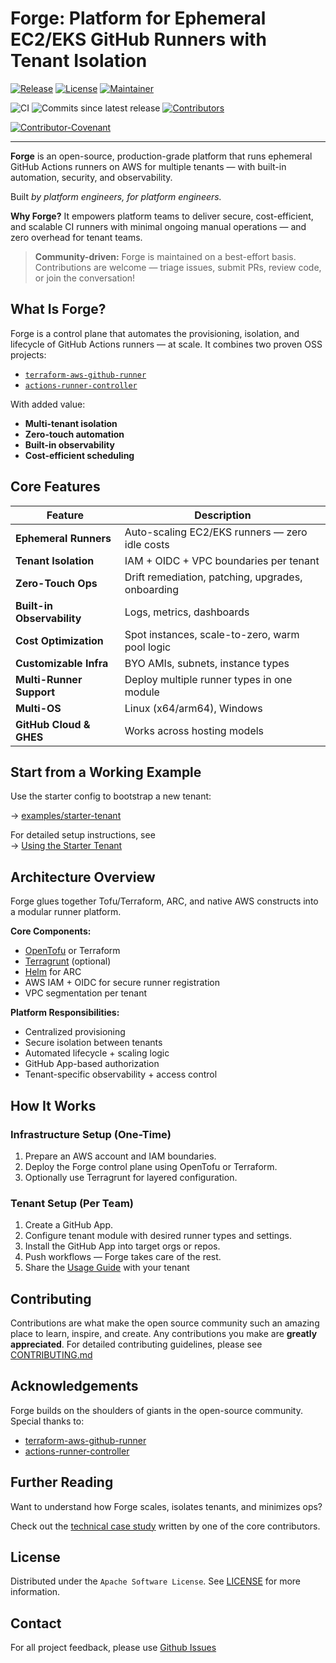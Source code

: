 # Forge: Platform for Ephemeral EC2/EKS GitHub Runners with Tenant Isolation

[![Release](https://img.shields.io/github/v/release/cisco-open/forge?display_name=tag)](https://github.com/cisco-open/forge/releases/latest/)
[![License](https://img.shields.io/github/license/cisco-open/forge)](LICENSE.md)
[![Maintainer](https://img.shields.io/badge/Maintainer-Cisco-00bceb.svg)](https://opensource.cisco.com)

![CI](https://img.shields.io/github/check-runs/cisco-open/forge/main)
![Commits since latest release](https://img.shields.io/github/commits-since/cisco-open/forge/latest)
[![Contributors](https://img.shields.io/github/contributors/cisco-open/forge)](https://github.com/cisco-open/forge/graphs/contributors)

[![Contributor-Covenant](https://img.shields.io/badge/Contributor%20Covenant-1.4-fbab2c.svg)](CODE_OF_CONDUCT.md)

---

**Forge** is an open-source, production-grade platform that runs ephemeral GitHub Actions runners on AWS for multiple tenants — with built-in automation, security, and observability.

Built *by platform engineers, for platform engineers.*

**Why Forge?**
It empowers platform teams to deliver secure, cost-efficient, and scalable CI runners with minimal ongoing manual operations — and zero overhead for tenant teams.

> **Community-driven:**
> Forge is maintained on a best-effort basis. Contributions are welcome — triage issues, submit PRs, review code, or join the conversation!


## What Is Forge?

Forge is a control plane that automates the provisioning, isolation, and lifecycle of GitHub Actions runners — at scale. It combines two proven OSS projects:

* [`terraform-aws-github-runner`](https://github.com/github-aws-runners/terraform-aws-github-runner)
* [`actions-runner-controller`](https://github.com/actions/actions-runner-controller)

With added value:

* **Multi-tenant isolation**
* **Zero-touch automation**
* **Built-in observability**
* **Cost-efficient scheduling**


## Core Features

| Feature                    | Description                                       |
| -------------------------- | ------------------------------------------------- |
| **Ephemeral Runners**      | Auto-scaling EC2/EKS runners — zero idle costs    |
| **Tenant Isolation**       | IAM + OIDC + VPC boundaries per tenant            |
| **Zero-Touch Ops**         | Drift remediation, patching, upgrades, onboarding |
| **Built-in Observability** | Logs, metrics, dashboards                         |
| **Cost Optimization**      | Spot instances, scale-to-zero, warm pool logic    |
| **Customizable Infra**     | BYO AMIs, subnets, instance types                 |
| **Multi-Runner Support**   | Deploy multiple runner types in one module        |
| **Multi-OS**               | Linux (x64/arm64), Windows                        |
| **GitHub Cloud & GHES**    | Works across hosting models                       |


## Start from a Working Example

Use the starter config to bootstrap a new tenant:

→ [examples/starter-tenant](https://github.com/cisco-open/forge/tree/main/examples/starter-tenant)

For detailed setup instructions, see  
→ [Using the Starter Tenant](./docs/configurations/using_starter_tenant.md)

## Architecture Overview

Forge glues together Tofu/Terraform, ARC, and native AWS constructs into a modular runner platform.

**Core Components:**

* [OpenTofu](https://opentofu.org/) or Terraform
* [Terragrunt](https://terragrunt.gruntwork.io/) (optional)
* [Helm](https://helm.sh/) for ARC
* AWS IAM + OIDC for secure runner registration
* VPC segmentation per tenant

**Platform Responsibilities:**

* Centralized provisioning
* Secure isolation between tenants
* Automated lifecycle + scaling logic
* GitHub App-based authorization
* Tenant-specific observability + access control


## How It Works

### Infrastructure Setup (One-Time)

1. Prepare an AWS account and IAM boundaries.
2. Deploy the Forge control plane using OpenTofu or Terraform.
3. Optionally use Terragrunt for layered configuration.

### Tenant Setup (Per Team)

1. Create a GitHub App.
2. Configure tenant module with desired runner types and settings.
3. Install the GitHub App into target orgs or repos.
4. Push workflows — Forge takes care of the rest.
5. Share the [Usage Guide](./docs/tenant-usage/) with your tenant

## Contributing

Contributions are what make the open source community such an amazing place to learn, inspire, and create. Any contributions you make are **greatly appreciated**. For detailed contributing guidelines, please see [CONTRIBUTING.md](CONTRIBUTING.md)

## Acknowledgements

Forge builds on the shoulders of giants in the open-source community. Special thanks to:

* [terraform-aws-github-runner](https://github.com/github-aws-runners/terraform-aws-github-runner)
* [actions-runner-controller](https://github.com/actions/actions-runner-controller)

## Further Reading

Want to understand how Forge scales, isolates tenants, and minimizes ops?

Check out the [technical case study](https://www.linkedin.com/pulse/forge-scalable-secure-multi-tenant-github-runner-brilhante--fyxbf) written by one of the core contributors.

## License

Distributed under the `Apache Software License`. See [LICENSE](LICENSE) for more information.

## Contact

For all project feedback, please use [Github Issues](https://github.com/cisco-open/forge/issues)
